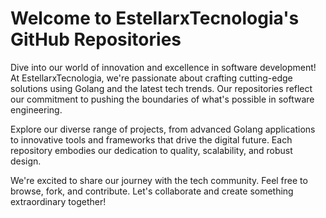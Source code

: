 # Welcome to EstellarxTecnologia's GitHub Repositories

Dive into our world of innovation and excellence in software development! At EstellarxTecnologia, we're passionate about crafting cutting-edge solutions using Golang and the latest tech trends. Our repositories reflect our commitment to pushing the boundaries of what's possible in software engineering.

Explore our diverse range of projects, from advanced Golang applications to innovative tools and frameworks that drive the digital future. Each repository embodies our dedication to quality, scalability, and robust design.

We're excited to share our journey with the tech community. Feel free to browse, fork, and contribute. Let's collaborate and create something extraordinary together!
